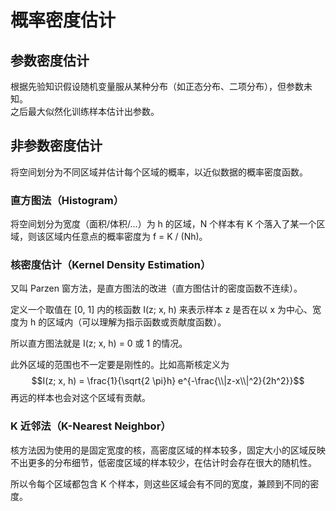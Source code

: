 # 概率密度估计

## 参数密度估计

根据先验知识假设随机变量服从某种分布（如正态分布、二项分布），但参数未知。  
之后最大似然化训练样本估计出参数。

## 非参数密度估计

将空间划分为不同区域并估计每个区域的概率，以近似数据的概率密度函数。

### 直方图法（Histogram）

将空间划分为宽度（面积/体积/...）为 h 的区域，N 个样本有 K 个落入了某一个区域，则该区域内任意点的概率密度为 f = K / (Nh)。

### 核密度估计（Kernel Density Estimation）

又叫 Parzen 窗方法，是直方图法的改进（直方图估计的密度函数不连续）。


定义一个取值在 [0, 1] 内的核函数 I(z; x, h) 来表示样本 z 是否在以 x 为中心、宽度为 h 的区域内（可以理解为指示函数或贡献度函数）。

所以直方图法就是 I(z; x, h) = 0 或 1 的情况。


此外区域的范围也不一定要是刚性的。比如高斯核定义为
$$I(z; x, h) = \frac{1}{\sqrt{2 \pi}h} e^{-\frac{\\|z-x\\|^2}{2h^2}}$$
再远的样本也会对这个区域有贡献。

### K 近邻法（K-Nearest Neighbor）

核方法因为使用的是固定宽度的核，高密度区域的样本较多，固定大小的区域反映不出更多的分布细节，低密度区域的样本较少，在估计时会存在很大的随机性。

所以令每个区域都包含 K 个样本，则这些区域会有不同的宽度，兼顾到不同的密度。
